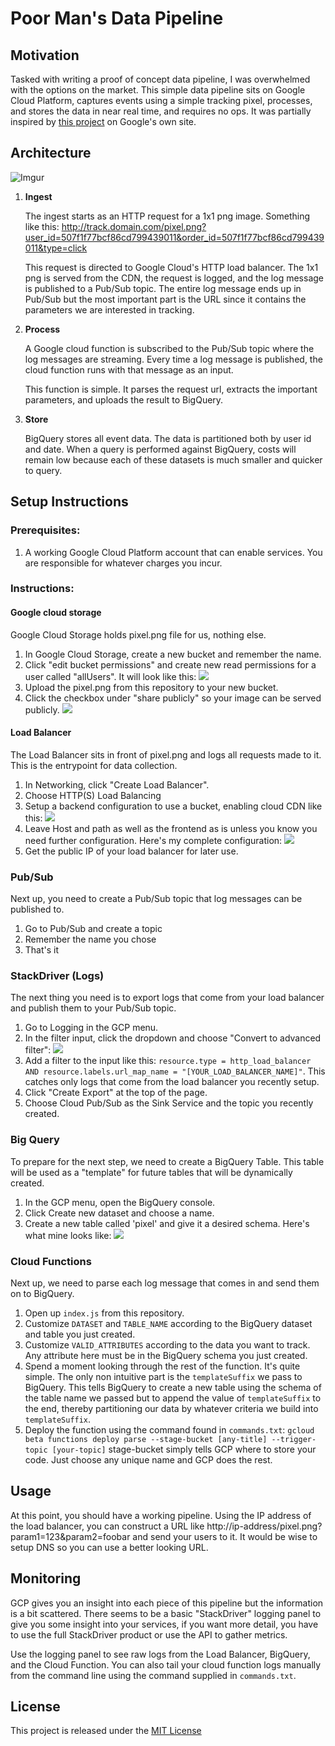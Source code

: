# Poor Man's Data Pipeline

## Motivation
Tasked with writing a proof of concept data pipeline, I was overwhelmed with the options on the market. This simple data pipeline sits on Google Cloud Platform, captures events using a simple tracking pixel, processes, and stores the data in near real time, and requires no ops. It was partially inspired by [this project](https://cloud.google.com/solutions/serverless-pixel-tracking-tutorial) on Google's own site.

## Architecture
![Imgur](http://imgur.com/jQi50rm.jpg)

1. **Ingest**

	The ingest starts as an HTTP request for a 1x1 png image. Something like this: http://track.domain.com/pixel.png?user_id=507f1f77bcf86cd799439011&order_id=507f1f77bcf86cd799439011&type=click

	This request is directed to Google Cloud's HTTP load balancer. The 1x1 png is served from the CDN, the request is logged, and the log message is published to a Pub/Sub topic. The entire log message ends up in Pub/Sub but the most important part is the URL since it contains the parameters we are interested in tracking.

2. **Process**

	A Google cloud function is subscribed to the Pub/Sub topic where the log messages are streaming. Every time a log message is published, the cloud function runs with that message as an input.

	This function is simple. It parses the request url, extracts the important parameters, and uploads the result to BigQuery.

3. **Store**

	BigQuery stores all event data. The data is partitioned both by user id and date. When a query is performed against BigQuery, costs will remain low because each of these datasets is much smaller and quicker to query.

## Setup Instructions
### Prerequisites:
1. A working Google Cloud Platform account that can enable services. You are responsible for whatever charges you incur.

### Instructions:
#### Google cloud storage
Google Cloud Storage holds pixel.png file for us, nothing else.

1. In Google Cloud Storage, create a new bucket and remember the name.
2. Click "edit bucket permissions" and create new read permissions for a user called "allUsers". It will look like this: ![](http://imgur.com/f62uAUF.jpg)
2. Upload the pixel.png from this repository to your new bucket.
3. Click the checkbox under "share publicly" so your image can be served publicly.
![](http://imgur.com/EcKLZjy.jpg)

#### Load Balancer
The Load Balancer sits in front of pixel.png and logs all requests made to it. This is the entrypoint for data collection.

1. In Networking, click "Create Load Balancer".
2. Choose HTTP(S) Load Balancing
3. Setup a backend configuration to use a bucket, enabling cloud CDN like this:
![](http://imgur.com/bC7CscO.png)
4. Leave Host and path as well as the frontend as is unless you know you need further configuration. Here's my complete configuration:
![](http://imgur.com/9ZFh8UG.png)
5. Get the public IP of your load balancer for later use.

### Pub/Sub
Next up, you need to create a Pub/Sub topic that log messages can be published to.

1. Go to Pub/Sub and create a topic
2. Remember the name you chose
3. That's it

### StackDriver (Logs)
The next thing you need is to export logs that come from your load balancer and publish them to your Pub/Sub topic.

1. Go to Logging in the GCP menu.
2. In the filter input, click the dropdown and choose "Convert to advanced filter":
![](http://imgur.com/G2XViOj.png)
3. Add a filter to the input like this: `resource.type = http_load_balancer AND resource.labels.url_map_name = "[YOUR_LOAD_BALANCER_NAME]"`. This catches only logs that come from the load balancer you recently setup.
4. Click "Create Export" at the top of the page.
5. Choose Cloud Pub/Sub as the Sink Service and the topic you recently created.

### Big Query
To prepare for the next step, we need to create a BigQuery Table. This table will be used as a "template" for future tables that will be dynamically created.

1. In the GCP menu, open the BigQuery console.
2. Click Create new dataset and choose a name.
3. Create a new table called 'pixel' and give it a desired schema. Here's what mine looks like:
![](http://imgur.com/cemDPOk.png)

### Cloud Functions
Next up, we need to parse each log message that comes in and send them on to BigQuery.

1. Open up `index.js` from this repository.
2. Customize `DATASET` and `TABLE_NAME` according to the BigQuery dataset and table you just created.
2. Customize `VALID_ATTRIBUTES` according to the data you want to track. Any attribute here must be in the BigQuery schema you just created.
3. Spend a moment looking through the rest of the function. It's quite simple. The only non intuitive part is the `templateSuffix` we pass to BigQuery. This tells BigQuery to create a new table using the schema of the table name we passed but to append the value of `templateSuffix` to the end, thereby partitioning our data by whatever criteria we build into `templateSuffix`.
4. Deploy the function using the command found in `commands.txt`:
	`gcloud beta functions deploy parse --stage-bucket [any-title] --trigger-topic [your-topic]`
	stage-bucket simply tells GCP where to store your code. Just choose any unique name and GCP does the rest.
	

## Usage
At this point, you should have a working pipeline. Using the IP address of the load balancer, you can construct a URL like http://ip-address/pixel.png?param1=123&param2=foobar and send your users to it. It would be wise to setup DNS so you can use a better looking URL.

## Monitoring
GCP gives you an insight into each piece of this pipeline but the information is a bit scattered. There seems to be a basic "StackDriver" logging panel to give you some insight into your services, if you want more detail, you have to use the full StackDriver product or use the API to gather metrics.

Use the logging panel to see raw logs from the Load Balancer, BigQuery, and the Cloud Function. You can also tail your cloud function logs manually from the command line using the command supplied in `commands.txt`.

## License
This project is released under the [MIT License](https://opensource.org/licenses/MIT)